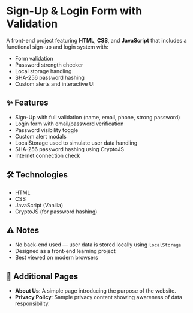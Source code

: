 # Sign-Up & Login Form with Validation

A front-end project featuring **HTML**, **CSS**, and **JavaScript** that includes a functional sign-up and login system with:

- Form validation
- Password strength checker
- Local storage handling
- SHA-256 password hashing
- Custom alerts and interactive UI

## ✨ Features

- Sign-Up with full validation (name, email, phone, strong password)
- Login form with email/password verification
- Password visibility toggle
- Custom alert modals
- LocalStorage used to simulate user data handling
- SHA-256 password hashing using CryptoJS
- Internet connection check

## 🛠 Technologies

- HTML
- CSS
- JavaScript (Vanilla)
- CryptoJS (for password hashing)

## ⚠️ Notes

- No back-end used — user data is stored locally using `localStorage`
- Designed as a front-end learning project
- Best viewed on modern browsers
  
## 📄 Additional Pages

- **About Us**: A simple page introducing the purpose of the website.
- **Privacy Policy**: Sample privacy content showing awareness of data responsibility.


